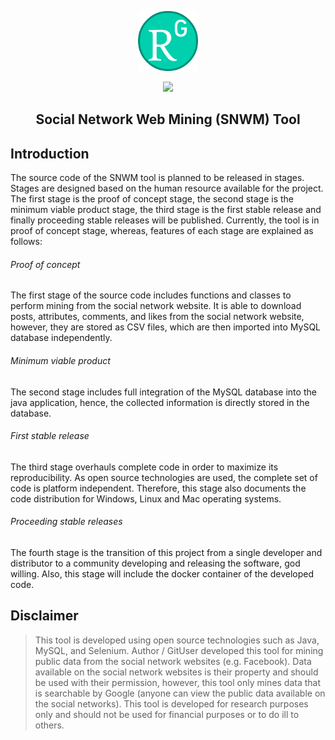 <p align="center">
  <a href="https://www.researchgate.net/project/Tool-Social-Network-Web-Mining-SNWM">
    <img src="https://raw.githubusercontent.com/MuhammadMuradKhan/iconspack/master/rg.png" alt="Research material"  height="96">
  </a>
  <p align="center">
<a href="mailto:muradtariq.tk@gmail.com?Subject=Question%20regarding%20SNWM%20Tool"><img src="https://img.shields.io/badge/feedback-@MuhammadMuradKhan-blue.svg" /></a>
  </p>

  <h2 align="center">Social Network Web Mining (SNWM) Tool</h2>
 

## Introduction
The source code of the SNWM tool is planned to be released in stages. Stages are designed based on the human resource available for the project. The first stage is the proof of concept stage, the second stage is the minimum viable product stage, the third stage is the first stable release and finally proceeding stable releases will be published. Currently, the tool is in proof of concept stage, whereas, features of each stage are explained as follows:

###### Proof of concept
The first stage of the source code includes functions and classes to perform mining from the social network website. It is able to download posts, attributes, comments, and likes from the social network website, however, they are stored as CSV files, which are then imported into MySQL database independently.

###### Minimum viable product 
The second stage includes full integration of the MySQL database into the java application, hence, the collected information is directly stored in the database.

###### First stable release 
The third stage overhauls complete code in order to maximize its reproducibility. As open source technologies are used, the complete set of code is platform independent. Therefore, this stage also documents the code distribution for Windows, Linux and Mac operating systems.


###### Proceeding stable releases
The fourth stage is the transition of this project from a single developer and distributor to a community developing and releasing the software, god willing. Also, this stage will include the docker container of the developed code.


## Disclaimer
> This tool is developed using open source technologies such as Java, MySQL, and Selenium. Author / GitUser developed this tool for mining public data from the social network websites (e.g. Facebook). Data available on the social network websites is their property and should be used with their permission, however, this tool only mines data that is searchable by Google (anyone can view the public data available on the social networks). This tool is developed for research purposes only and should not be used for financial purposes or to do ill to others. 
